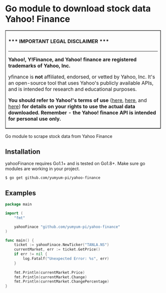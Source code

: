 # Go module to download stock data Yahoo! Finance

<table border=1 cellpadding=10><tr><td>

#### \*\*\* IMPORTANT LEGAL DISCLAIMER \*\*\*

---

**Yahoo!, Y!Finance, and Yahoo! finance are registered trademarks of
Yahoo, Inc.**

yfinance is **not** affiliated, endorsed, or vetted by Yahoo, Inc. It's
an open-source tool that uses Yahoo's publicly available APIs, and is
intended for research and educational purposes.

**You should refer to Yahoo!'s terms of use**
([here](https://policies.yahoo.com/us/en/yahoo/terms/product-atos/apiforydn/index.htm),
[here](https://legal.yahoo.com/us/en/yahoo/terms/otos/index.html), and
[here](https://policies.yahoo.com/us/en/yahoo/terms/index.htm)) **for
details on your rights to use the actual data downloaded. Remember - the
Yahoo! finance API is intended for personal use only.**

</td></tr></table>


Go module to scrape stock data from Yahoo Finance

## Installation
yahooFinance requires Go1.1+ and is tested on Go1.8+.
Make sure go modules are working in your project.

    $ go get github.com/yumyum-pi/yahoo-finance
    
## Examples
```Go
package main

import (
	"fmt"

	yahooFinace "github.com/yumyum-pi/yahoo-finance"
)

func main() {
	ticket := yahooFinace.NewTicker("TANLA.NS")
	currentMarket, err := ticket.GetPrice()
	if err != nil {
		log.Fatalf("Unexpected Error: %s", err)
	}
	
  	fmt.Println(currentMarket.Price)
  	fmt.Println(currentMarket.Change)
  	fmt.Println(currentMarket.ChangePercentage)
}

```
